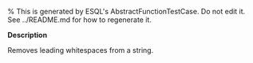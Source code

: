 % This is generated by ESQL's AbstractFunctionTestCase. Do not edit it. See ../README.md for how to regenerate it.

**Description**

Removes leading whitespaces from a string.

